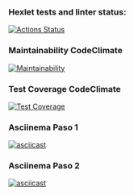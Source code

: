 ### Hexlet tests and linter status:
[![Actions Status](https://github.com/jcastiblancoc/fullstack-javascript-project-138/actions/workflows/hexlet-check.yml/badge.svg)](https://github.com/jcastiblancoc/fullstack-javascript-project-138/actions)

### Maintainability CodeClimate
[![Maintainability](https://api.codeclimate.com/v1/badges/18d2b2d7ffb685a596a1/maintainability)](https://codeclimate.com/github/jcastiblancoc/fullstack-javascript-project-138/maintainability)

### Test Coverage CodeClimate

[![Test Coverage](https://api.codeclimate.com/v1/badges/18d2b2d7ffb685a596a1/test_coverage)](https://codeclimate.com/github/jcastiblancoc/fullstack-javascript-project-138/test_coverage)

### Asciinema Paso 1

[![asciicast](https://asciinema.org/a/0mUMjKq3wY70qvToGyXLZLVNc.svg)](https://asciinema.org/a/0mUMjKq3wY70qvToGyXLZLVNc)

### Asciinema Paso 2

[![asciicast](https://asciinema.org/a/2xPzfgJbdlJMsqsPLDOuah7vM.svg)](https://asciinema.org/a/2xPzfgJbdlJMsqsPLDOuah7vM)